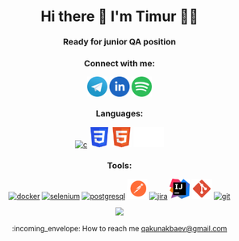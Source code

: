 <h1 align='center'>
  Hi there 👋 I'm Timur 👨‍💻
</h1>

<h3
  align="center">Ready for junior QA position
</h3>

<h3 align='center'>
  Connect with me:
</h3>

<p align="center">
  <a href="https://t.me/timur_teleg" target="blank"><img align="center" src="https://github.com/Timurandteam/Timurandteam/blob/main/img/telegram.svg" alt="Timurandteam" height="40" width="40" /></a>
  <a href="https://www.linkedin.com/in/qakunakbaev" target="blank"><img align="center" src="https://github.com/Timurandteam/Timurandteam/blob/main/img/LinkedIn.svg" alt="Timurandteam" height="40" widht="40" /></a>
  <a href="https://open.spotify.com/playlist/37i9dQZF1DX0Yxoavh5qJV?si=e2ce0798806a4399" target="blank"><img align="center" src="https://github.com/Timurandteam/Timurandteam/blob/main/img/spotify-2.svg" alt="Timurandteam" height="40" width="40" /></a>
</p>

<h3 align='center'>
  Languages:
</h3>
<p align="center"> 
  <a href="https://www.java.com/" target="_blank" rel="noreferrer"> <img src="https://cdn.jsdelivr.net/gh/devicons/devicon/icons/java/java-original.svg" alt="c" width="40" height="40"/></a>
  <a href="https://www.w3schools.com/css/" target="_blank" rel="noreferrer"> <img src="https://github.com/Timurandteam/Timurandteam/blob/main/img/CSS3.svg" alt="css3" width="40" height="40"/></a>
  <a href="https://www.w3.org/html/" target="_blank" rel="noreferrer"> <img src="https://github.com/Timurandteam/Timurandteam/blob/main/img/HTML5.svg" alt="html5" width="40" height="40"/></a> 
  <a href="https://www.markdownguide.org/basic-syntax/" target="_blank" rel="noreferrer"> <img src="https://github.com/Timurandteam/Timurandteam/blob/main/img/markdown-white.svg" alt="python" width="60" height="40"/></a> 
</p>

<h3 align='center'>
  Tools:
</h3>

<p align="center">
  <a href="https://www.docker.com/" target="_blank" rel="noreferrer"> <img src="https://cdn.jsdelivr.net/gh/devicons/devicon/icons/docker/docker-original.svg" alt="docker" width="40" height="40"/></a>
  <a href="https://www.selenium.dev/" target="_blank" rel="noreferrer"> <img src="https://cdn.jsdelivr.net/gh/devicons/devicon/icons/selenium/selenium-original.svg" alt="selenium" width="40" height="40"/></a>
  <a href="https://www.postgresql.org/" target="_blank" rel="noreferrer"> <img src="https://cdn.jsdelivr.net/gh/devicons/devicon/icons/postgresql/postgresql-original.svg" alt="postgresql" width="40" height="40"/></a>
  <a href="https://www.postman.com/" target="_blank" rel="noreferrer"> <img src="https://github.com/Timurandteam/Timurandteam/blob/main/img/postman.svg" alt="postman" width="40" height="40"/></a>
  <a href="https://www.atlassian.com/software/jira" target="_blank" rel="noreferrer"> <img src="https://cdn.jsdelivr.net/gh/devicons/devicon/icons/jira/jira-original.svg" alt="jira" width="40" height="40"/></a>
  <a href="https://www.jetbrains.com/ru-ru/idea/" target="_blank" rel="noreferrer"> <img src="https://github.com/Timurandteam/Timurandteam/blob/main/img/intellij-idea-1.svg" alt="intellij" width="40" height="40"/></a> 
  <a href="https://git-scm.com/" target="_blank" rel="noreferrer"> <img src="https://github.com/Timurandteam/Timurandteam/blob/main/img/git.svg" alt="git" width="40" height="40"/></a> 
  <a href="https://code.visualstudio.com/" target="_blank" rel="noreferrer"> <img src="https://raw.githubusercontent.com/daniilshat/daniilshat/2583381c09497c680369e95dce7e029d93484d94/icons/VS-code.svg" alt="git" width="40" height="40"/></a> 
</p>

<p align='center'>
  <a href="#"><img src="https://github-readme-stats.vercel.app/api?username=Timurandteam&show_icons=true&count_private=true&theme=dark" width="350"></a>
</p>
<!--[![trophy](https://github-profile-trophy.vercel.app/?Timurandteamryo-ma)](https://github.com/ryo-ma/github-profile-trophy)-->

<!--**Timurandteam/Timurandteam** is a ✨ _special_ ✨ repository because its `README.md` (this file) appears on your GitHub profile.-->

<p align='center'>
</p>



<!--<p align='center'>
- 🌍 I speak Russian (native), English (А1)
</p>-->

<p align='center'>
:incoming_envelope: How to reach me <a href='mailto:qakunakbaev@gmail.com'>qakunakbaev@gmail.com</a>
</p>




